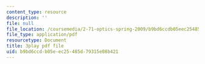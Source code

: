 ```yaml
---
content_type: resource
description: ''
file: null
file_location: /coursemedia/2-71-optics-spring-2009/b9bd6ccdb05eec25485d79315e08b421_Xke7rX3QO-k.pdf
file_type: application/pdf
resourcetype: Document
title: 3play pdf file
uid: b9bd6ccd-b05e-ec25-485d-79315e08b421
---
```

